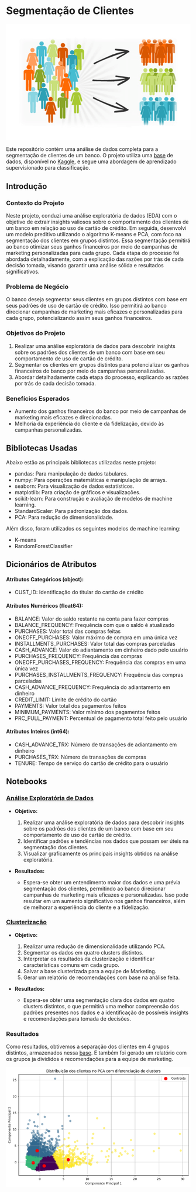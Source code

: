 # Segmentação de Clientes

![Descrição da imagem](https://github.com/waltercrastobr/Segmentacao-Clientes/blob/main/img_segmentacao.png)

Este repositório contém uma análise de dados completa para a segmentação de clientes de um banco. O projeto utiliza uma [base](https://github.com/waltercrastobr/Segmentacao-Clientes/blob/main/Marketing_data.csv) de dados, disponível no [Kaggle](https://www.kaggle.com/arjunbhasin2013/ccdata), e segue uma abordagem de aprendizado supervisionado para classificação.

## Introdução

### Contexto do Projeto

Neste projeto, conduzi uma análise exploratória de dados (EDA) com o objetivo de extrair insights valiosos sobre o comportamento dos clientes de um banco em relação ao uso de cartão de crédito. Em seguida, desenvolvi um modelo preditivo utilizando o algoritmo K-means e PCA, com foco na segmentação dos clientes em grupos distintos. Essa segmentação permitirá ao banco otimizar seus ganhos financeiros por meio de campanhas de marketing personalizadas para cada grupo. Cada etapa do processo foi abordada detalhadamente, com a explicação das razões por trás de cada decisão tomada, visando garantir uma análise sólida e resultados significativos.

### Problema de Negócio

O banco deseja segmentar seus clientes em grupos distintos com base em seus padrões de uso de cartão de crédito. Isso permitirá ao banco direcionar campanhas de marketing mais eficazes e personalizadas para cada grupo, potencializando assim seus ganhos financeiros.

### Objetivos do Projeto

1. Realizar uma análise exploratória de dados para descobrir insights sobre os padrões dos clientes de um banco com base em seu comportamento de uso de cartão de crédito.
2. Segmentar os clientes em grupos distintos para potencializar os ganhos financeiros do banco por meio de campanhas personalizadas.
3. Abordar detalhadamente cada etapa do processo, explicando as razões por trás de cada decisão tomada.

### Benefícios Esperados

- Aumento dos ganhos financeiros do banco por meio de campanhas de marketing mais eficazes e direcionadas.
- Melhoria da experiência do cliente e da fidelização, devido às campanhas personalizadas.

## Bibliotecas Usadas

Abaixo estão as principais bibliotecas utilizadas neste projeto:

- pandas: Para manipulação de dados tabulares.
- numpy: Para operações matemáticas e manipulação de arrays.
- seaborn: Para visualização de dados estatísticos.
- matplotlib: Para criação de gráficos e visualizações.
- scikit-learn: Para construção e avaliação de modelos de machine learning.
- StandardScaler: Para padronização dos dados.
- PCA: Para redução de dimensionalidade.

Além disso, foram utilizados os seguintes modelos de machine learning:

- K-means
- RandomForestClassifier

## Dicionários de Atributos

#### **Atributos Categóricos (object):**
- CUST_ID: Identificação do titular do cartão de crédito

#### **Atributos Numéricos (float64):**

- BALANCE: Valor do saldo restante na conta para fazer compras
- BALANCE_FREQUENCY: Frequência com que o saldo é atualizado
- PURCHASES: Valor total das compras feitas
- ONEOFF_PURCHASES: Valor máximo de compra em uma única vez
- INSTALLMENTS_PURCHASES: Valor total das compras parceladas
- CASH_ADVANCE: Valor do adiantamento em dinheiro dado pelo usuário
- PURCHASES_FREQUENCY: Frequência das compras
- ONEOFF_PURCHASES_FREQUENCY: Frequência das compras em uma única vez
- PURCHASES_INSTALLMENTS_FREQUENCY: Frequência das compras parceladas
- CASH_ADVANCE_FREQUENCY: Frequência do adiantamento em dinheiro
- CREDIT_LIMIT: Limite de crédito do cartão
- PAYMENTS: Valor total dos pagamentos feitos
- MINIMUM_PAYMENTS: Valor mínimo dos pagamentos feitos
- PRC_FULL_PAYMENT: Percentual de pagamento total feito pelo usuário

#### **Atributos Inteiros (int64):**

- CASH_ADVANCE_TRX: Número de transações de adiantamento em dinheiro
- PURCHASES_TRX: Número de transações de compras
- TENURE: Tempo de serviço do cartão de crédito para o usuário

## Notebooks

### [Análise Exploratória de Dados](https://github.com/waltercrastobr/Segmentacao-Clientes/blob/main/EDA_Segmentacao_Clientes.ipynb)

- **Objetivo:** 
  1. Realizar uma análise exploratória de dados para descobrir insights sobre os padrões dos clientes de um banco com base em seu comportamento de uso de cartão de crédito.
  2. Identificar padrões e tendências nos dados que possam ser úteis na segmentação dos clientes.
  3. Visualizar graficamente os principais insights obtidos na análise exploratória.
     
- **Resultados:**
  - Espera-se obter um entendimento maior dos dados e uma prévia segmentação dos clientes, permitindo ao banco direcionar campanhas de marketing mais eficazes e personalizadas. Isso pode resultar em um aumento significativo nos ganhos financeiros, além de melhorar a experiência do cliente e a fidelização.

### [Clusterização](https://github.com/waltercrastobr/Segmentacao-Clientes/blob/main/Clusterizacao_Segmentacao.ipynb)

- **Objetivo:** 
  1. Realizar uma redução de dimensionalidade utilizando PCA.
  2. Segmentar os dados em quatro clusters distintos.
  3. Interpretar os resultados da clusterização e identificar características comuns em cada grupo.
  4. Salvar a base clusterizada para a equipe de Marketing.
  5. Gerar um relatório de recomendações com base na análise feita.

- **Resultados:**
  - Espera-se obter uma segmentação clara dos dados em quatro clusters distintos, o que permitirá uma melhor compreensão dos padrões presentes nos dados e a identificação de possíveis insights e recomendações para tomada de decisões.


### Resultados

Como resultados, obtivemos a separação dos clientes em 4 grupos distintos, armazenados nessa [base](https://github.com/waltercrastobr/Segmentacao-Clientes/blob/main/cluster_ordenado.csv). E também foi gerado um relatório com os grupos ja divididos e recomendações para a equipe de marketing.

![Descrição da imagem](https://github.com/waltercrastobr/Segmentacao-Clientes/blob/main/img_clusterizacao.png)
